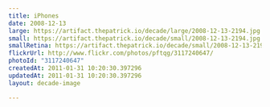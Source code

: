 ```yaml
---
title: iPhones
date: 2008-12-13
large: https://artifact.thepatrick.io/decade/large/2008-12-13-2194.jpg
small: https://artifact.thepatrick.io/decade/small/2008-12-13-2194.jpg
smallRetina: https://artifact.thepatrick.io/decade/small/2008-12-13-2194@2x.jpg
flickrUrl: http://www.flickr.com/photos/pftqg/3117240647/
photoId: "3117240647"
createdAt: 2011-01-31 10:20:30.397296
updatedAt: 2011-01-31 10:20:30.397296
layout: decade-image

---
```


